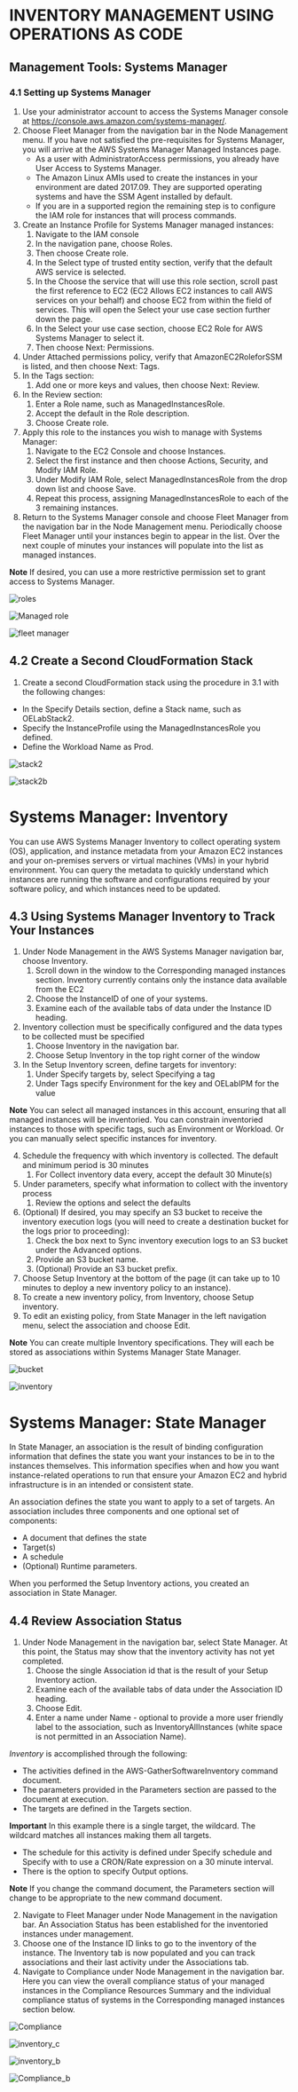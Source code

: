 
# INVENTORY MANAGEMENT USING OPERATIONS AS CODE
  
## Management Tools: Systems Manager
 
### 4.1 Setting up Systems Manager
1. Use your administrator account to access the Systems Manager console at https://console.aws.amazon.com/systems-manager/.
2. Choose Fleet Manager from the navigation bar in the Node Management menu. If you have not satisfied the pre-requisites for Systems Manager, you will arrive at the AWS Systems Manager Managed Instances page.
      - As a user with AdministratorAccess permissions, you already have User Access to Systems Manager.
      - The Amazon Linux AMIs used to create the instances in your environment are dated 2017.09. They are supported operating systems and have the SSM Agent installed by default.
      - If you are in a supported region the remaining step is to configure the IAM role for instances that will process commands.
3. Create an Instance Profile for Systems Manager managed instances:
     1. Navigate to the IAM console
     2. In the navigation pane, choose Roles.
     3. Then choose Create role.
     4. In the Select type of trusted entity section, verify that the default AWS service is selected.
     5. In the Choose the service that will use this role section, scroll past the first reference to EC2 (EC2 Allows EC2 instances to call AWS services on your behalf) and choose EC2 from within the field of services. This will open the Select your use case section further down the page.
     6. In the Select your use case section, choose EC2 Role for AWS Systems Manager to select it.
     7. Then choose Next: Permissions.
4. Under Attached permissions policy, verify that AmazonEC2RoleforSSM is listed, and then choose Next: Tags.
5. In the Tags section:
    1. Add one or more keys and values, then choose Next: Review.
6. In the Review section:
   1. Enter a Role name, such as ManagedInstancesRole.
   2. Accept the default in the Role description.
   3. Choose Create role.
7. Apply this role to the instances you wish to manage with Systems Manager:
   1. Navigate to the EC2 Console and choose Instances.
   2. Select the first instance and then choose Actions, Security, and Modify IAM Role.
   3. Under Modify IAM Role, select ManagedInstancesRole from the drop down list and choose Save.
   4. Repeat this process, assigning ManagedInstancesRole to each of the 3 remaining instances.
8. Return to the Systems Manager console and choose Fleet Manager from the navigation bar in the Node Management menu. Periodically choose Fleet Manager until your instances begin to appear in the list. Over the next couple of minutes your instances will populate into the list as managed instances.
  
**Note** If desired, you can use a more restrictive permission set to grant access to Systems Manager.
  
![roles](https://github.com/aissatoubarry938/Inventory-and-Patch-Management/assets/115582067/2d36d738-6ac3-4d8d-b81f-b47e6a596d5d)
  
![Managed role](https://github.com/aissatoubarry938/Inventory-and-Patch-Management/assets/115582067/377d0e23-0ec7-4c1f-b73a-1aed956d51ba)
  
![fleet manager](https://github.com/aissatoubarry938/Inventory-and-Patch-Management/assets/115582067/6ccb6b88-38fc-4b3c-a6a3-2532272b1d25)


## 4.2 Create a Second CloudFormation Stack
  
1. Create a second CloudFormation stack using the procedure in 3.1 with the following changes:
  - In the Specify Details section, define a Stack name, such as OELabStack2.
  - Specify the InstanceProfile using the ManagedInstancesRole you defined.
  - Define the Workload Name as Prod.
  
 ![stack2](https://github.com/aissatoubarry938/Inventory-and-Patch-Management/assets/115582067/eb724c40-63e9-4f7c-a2b9-70c613b7fafa)
  
![stack2b](https://github.com/aissatoubarry938/Inventory-and-Patch-Management/assets/115582067/eda8fbd9-00cc-4d9c-bc00-1e90bfc72019)

# Systems Manager: Inventory
  
You can use AWS Systems Manager Inventory to collect operating system (OS), application, and instance metadata from your Amazon EC2 instances and your on-premises servers or virtual machines (VMs) in your hybrid environment. You can query the metadata to quickly understand which instances are running the software and configurations required by your software policy, and which instances need to be updated.

## 4.3 Using Systems Manager Inventory to Track Your Instances
1. Under Node Management in the AWS Systems Manager navigation bar, choose Inventory.
    1. Scroll down in the window to the Corresponding managed instances section. Inventory currently contains only the instance data available from the EC2
    2. Choose the InstanceID of one of your systems.
    3. Examine each of the available tabs of data under the Instance ID heading.
2. Inventory collection must be specifically configured and the data types to be collected must be specified
    1. Choose Inventory in the navigation bar.
    2. Choose Setup Inventory in the top right corner of the window
3. In the Setup Inventory screen, define targets for inventory:
    1. Under Specify targets by, select Specifying a tag
    2. Under Tags specify Environment for the key and OELabIPM for the value
  
**Note** You can select all managed instances in this account, ensuring that all managed instances will be inventoried. You can constrain inventoried instances to those with specific tags, such as Environment or Workload. Or you can manually select specific instances for inventory.

4. Schedule the frequency with which inventory is collected. The default and minimum period is 30 minutes
    1. For Collect inventory data every, accept the default 30 Minute(s)
5. Under parameters, specify what information to collect with the inventory process
    1. Review the options and select the defaults
6. (Optional) If desired, you may specify an S3 bucket to receive the inventory execution logs (you will need to create a destination bucket for the logs prior to proceeding):
    1. Check the box next to Sync inventory execution logs to an S3 bucket under the Advanced options.
    2. Provide an S3 bucket name.
    3. (Optional) Provide an S3 bucket prefix.
7. Choose Setup Inventory at the bottom of the page (it can take up to 10 minutes to deploy a new inventory policy to an instance).
8. To create a new inventory policy, from Inventory, choose Setup inventory.
9. To edit an existing policy, from State Manager in the left navigation menu, select the association and choose Edit.
  
**Note** You can create multiple Inventory specifications. They will each be stored as associations within Systems Manager State Manager.
  
 ![bucket](https://github.com/aissatoubarry938/Inventory-and-Patch-Management/assets/115582067/4d33a8e3-9ff5-43f9-a68f-9efd420b503f)

![inventory](https://github.com/aissatoubarry938/Inventory-and-Patch-Management/assets/115582067/6ca9df5c-bebf-4851-b668-261c55b0f2fa)

# Systems Manager: State Manager
  
In State Manager, an association is the result of binding configuration information that defines the state you want your instances to be in to the instances themselves. This information specifies when and how you want instance-related operations to run that ensure your Amazon EC2 and hybrid infrastructure is in an intended or consistent state.

An association defines the state you want to apply to a set of targets. An association includes three components and one optional set of components:

  - A document that defines the state
  - Target(s)
  - A schedule
  - (Optional) Runtime parameters.
  
When you performed the Setup Inventory actions, you created an association in State Manager.

## 4.4 Review Association Status

 1. Under Node Management in the navigation bar, select State Manager. At this point, the Status may show that the inventory activity has not yet completed.
    1. Choose the single Association id that is the result of your Setup Inventory action.
    2. Examine each of the available tabs of data under the Association ID heading.
    3. Choose Edit.
    4. Enter a name under Name - optional to provide a more user friendly label to the association, such as InventoryAllInstances (white space is not permitted in an Association Name).
  
*Inventory* is accomplished through the following:

- The activities defined in the AWS-GatherSoftwareInventory command document.
- The parameters provided in the Parameters section are passed to the document at execution.
- The targets are defined in the Targets section.
  
**Important** In this example there is a single target, the wildcard. The wildcard matches all instances making them all targets.

- The schedule for this activity is defined under Specify schedule and Specify with to use a CRON/Rate expression on a 30 minute interval.
- There is the option to specify Output options.
  
**Note** If you change the command document, the Parameters section will change to be appropriate to the new command document.

2. Navigate to Fleet Manager under Node Management in the navigation bar. An Association Status has been established for the inventoried instances under management.
3. Choose one of the Instance ID links to go to the inventory of the instance. The Inventory tab is now populated and you can track associations and their last activity under the Associations tab.
4. Navigate to Compliance under Node Management in the navigation bar. Here you can view the overall compliance status of your managed instances in the Compliance Resources Summary and the individual compliance status of systems in the Corresponding managed instances section below.
  
 ![Compliance](https://github.com/aissatoubarry938/Inventory-and-Patch-Management/assets/115582067/f6f93c44-089b-40a9-aa4a-929bedf0a737)
  
![inventory_c](https://github.com/aissatoubarry938/Inventory-and-Patch-Management/assets/115582067/9c4258b4-691c-4a85-9722-57e03ddf9c17)
  
![inventory_b](https://github.com/aissatoubarry938/Inventory-and-Patch-Management/assets/115582067/2d21ff39-4b95-4a31-afb7-47d35f6fbf50)
  
![Compliance_b](https://github.com/aissatoubarry938/Inventory-and-Patch-Management/assets/115582067/b6f20abc-1112-49a7-94b8-2416e11920d4)

  
